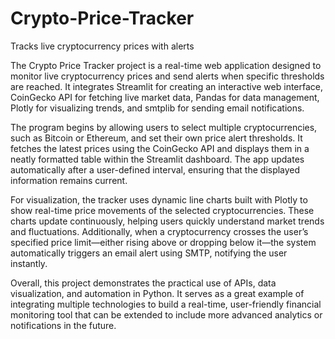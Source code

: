 # Crypto-Price-Tracker
Tracks live cryptocurrency prices with alerts

The Crypto Price Tracker project is a real-time web application designed to monitor live cryptocurrency prices and send alerts when specific thresholds are reached. It integrates Streamlit for creating an interactive web interface, CoinGecko API for fetching live market data, Pandas for data management, Plotly for visualizing trends, and smtplib for sending email notifications.

The program begins by allowing users to select multiple cryptocurrencies, such as Bitcoin or Ethereum, and set their own price alert thresholds. It fetches the latest prices using the CoinGecko API and displays them in a neatly formatted table within the Streamlit dashboard. The app updates automatically after a user-defined interval, ensuring that the displayed information remains current.

For visualization, the tracker uses dynamic line charts built with Plotly to show real-time price movements of the selected cryptocurrencies. These charts update continuously, helping users quickly understand market trends and fluctuations. Additionally, when a cryptocurrency crosses the user’s specified price limit—either rising above or dropping below it—the system automatically triggers an email alert using SMTP, notifying the user instantly.

Overall, this project demonstrates the practical use of APIs, data visualization, and automation in Python. It serves as a great example of integrating multiple technologies to build a real-time, user-friendly financial monitoring tool that can be extended to include more advanced analytics or notifications in the future.
